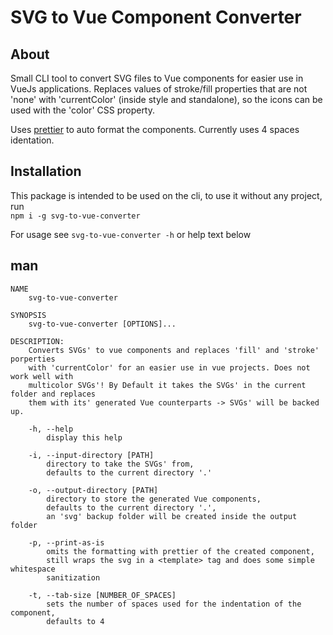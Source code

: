 # SVG to Vue Component Converter

## About
Small CLI tool to convert SVG files to Vue components for easier use in
VueJs applications. Replaces values of stroke/fill properties that are not 'none'
with 'currentColor' (inside style and standalone), 
so the icons can be used with the 'color' CSS property.
  
Uses [prettier](https://www.npmjs.com/package/prettier) to auto format the components.
Currently uses 4 spaces identation.

## Installation
This package is intended to be used on the cli, to use it without any project, run  
`npm i -g svg-to-vue-converter`  
  
For usage see `svg-to-vue-converter -h` or help text below

## man

```
NAME
    svg-to-vue-converter

SYNOPSIS
    svg-to-vue-converter [OPTIONS]...

DESCRIPTION:
    Converts SVGs' to vue components and replaces 'fill' and 'stroke' porperties
    with 'currentColor' for an easier use in vue projects. Does not work well with
    multicolor SVGs'! By Default it takes the SVGs' in the current folder and replaces
    them with its' generated Vue counterparts -> SVGs' will be backed up.

    -h, --help
        display this help

    -i, --input-directory [PATH]
        directory to take the SVGs' from,
        defaults to the current directory '.'
    
    -o, --output-directory [PATH]
        directory to store the generated Vue components,
        defaults to the current directory '.',
        an 'svg' backup folder will be created inside the output folder

    -p, --print-as-is
        omits the formatting with prettier of the created component,
        still wraps the svg in a <template> tag and does some simple whitespace
        sanitization

    -t, --tab-size [NUMBER_OF_SPACES]
        sets the number of spaces used for the indentation of the component,
        defaults to 4
```